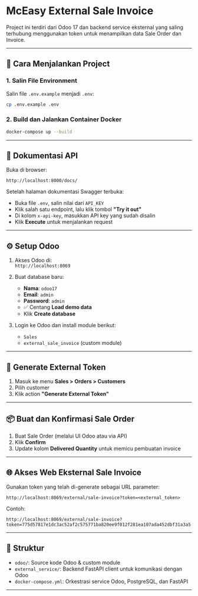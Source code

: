 # McEasy External Sale Invoice

Project ini terdiri dari Odoo 17 dan backend service eksternal yang saling terhubung menggunakan token untuk menampilkan data Sale Order dan Invoice.

---

## 🚀 Cara Menjalankan Project

### 1. Salin File Environment

Salin file `.env.example` menjadi `.env`:

```bash
cp .env.example .env
```

### 2. Build dan Jalankan Container Docker

```bash
docker-compose up --build
```

---

## 📄 Dokumentasi API

Buka di browser:

```
http://localhost:8000/docs/
```
Setelah halaman dokumentasi Swagger terbuka:
- Buka file `.env`, salin nilai dari `API_KEY`
- Klik salah satu endpoint, lalu klik tombol **"Try it out"**
- Di kolom `x-api-key`, masukkan API key yang sudah disalin
- Klik **Execute** untuk menjalankan request


---

## ⚙️ Setup Odoo

1. Akses Odoo di:\
   `http://localhost:8069`
   
2. Buat database baru:

   - **Nama**: `odoo17`
   - **Email**: `admin`
   - **Password**: `admin`
   - ✅ Centang **Load demo data**
   - Klik **Create database**

3. Login ke Odoo dan install module berikut:

   - `Sales`
   - `external_sale_invoice` (custom module)

---

## 🔐 Generate External Token

1. Masuk ke menu **Sales > Orders > Customers**
2. Pilih customer
3. Klik action **"Generate External Token"**

---

## 📦 Buat dan Konfirmasi Sale Order

1. Buat Sale Order (melalui UI Odoo atau via API)
2. Klik **Confirm**
3. Update kolom **Delivered Quantity** untuk memicu pembuatan invoice

---

## 🌐 Akses Web Eksternal Sale Invoice

Gunakan token yang telah di-generate sebagai URL parameter:

```
http://localhost:8069/external/sale-invoice?token=<external_token>
```

Contoh:

```
http://localhost:8069/external/sale-invoice?token=775d57817e1dc3ac52af2c575771ba820ee9f012f281ea107ada452dbf31a3a5
```

---

## 🔧 Struktur

- `odoo/`: Source kode Odoo & custom module
- `external_service/`: Backend FastAPI client untuk komunikasi dengan Odoo
- `docker-compose.yml`: Orkestrasi service Odoo, PostgreSQL, dan FastAPI

---
